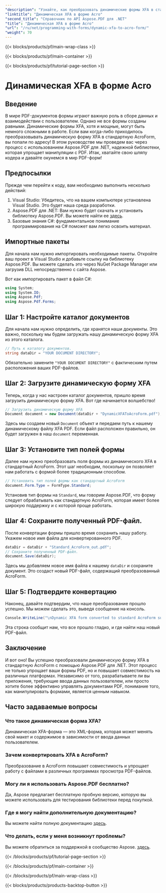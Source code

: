 ```yaml
---
"description": "Узнайте, как преобразовать динамические формы XFA в стандартные AcroForms с помощью Aspose.PDF для .NET в этом пошаговом руководстве."
"linktitle": "Динамическая XFA в форме Acro"
"second_title": "Справочник по API Aspose.PDF для .NET"
"title": "Динамическая XFA в форме Acro"
"url": "/ru/net/programming-with-forms/dynamic-xfa-to-acro-form/"
"weight": 70
---
```


{{< blocks/products/pf/main-wrap-class >}}

{{< blocks/products/pf/main-container >}}

{{< blocks/products/pf/tutorial-page-section >}}

# Динамическая XFA в форме Acro

## Введение

В мире PDF-документов формы играют важную роль в сборе данных и взаимодействии с пользователем. Однако не все формы созданы равными. Динамические формы XFA, хотя и мощные, могут быть немного сложными в работе. Если вам когда-либо приходилось преобразовывать динамическую форму XFA в стандартную AcroForm, вы попали по адресу! В этом руководстве мы проведем вас через процесс с использованием Aspose.PDF для .NET, надежной библиотеки, которая упрощает манипуляции с PDF. Итак, хватайте свою шляпу кодера и давайте окунемся в мир PDF-форм!

## Предпосылки

Прежде чем перейти к коду, вам необходимо выполнить несколько действий:

1. Visual Studio: Убедитесь, что на вашем компьютере установлена Visual Studio. Это будет наша среда разработки.
2. Aspose.PDF для .NET: Вам нужно будет скачать и установить библиотеку Aspose.PDF. Вы можете найти ее [здесь](https://releases.aspose.com/pdf/net/).
3. Базовые знания C#: фундаментальное понимание программирования на C# поможет вам легко освоить материал.

## Импортные пакеты

Для начала нам нужно импортировать необходимые пакеты. Откройте ваш проект в Visual Studio и добавьте ссылку на библиотеку Aspose.PDF. Вы можете сделать это через NuGet Package Manager или загрузив DLL непосредственно с сайта Aspose.

Вот как импортировать пакет в файл C#:

```csharp
using System;
using System.IO;
using Aspose.Pdf;
using Aspose.Pdf.Forms;
```

## Шаг 1: Настройте каталог документов

Для начала нам нужно определить, где хранятся наши документы. Это важно, поскольку мы будем загружать нашу динамическую форму XFA из этого каталога.

```csharp
// Путь к каталогу документов.
string dataDir = "YOUR DOCUMENT DIRECTORY";
```

Обязательно замените `"YOUR DOCUMENT DIRECTORY"` с фактическим путем расположения ваших PDF-файлов.

## Шаг 2: Загрузите динамическую форму XFA

Теперь, когда у нас настроен каталог документов, пришло время загрузить динамическую форму XFA. Вот где начинается волшебство!

```csharp
// Загрузить динамическую форму XFA
Document document = new Document(dataDir + "DynamicXFAToAcroForm.pdf");
```

Здесь мы создаем новый `Document` объект и передаем путь к нашему динамическому файлу XFA PDF. Если файл расположен правильно, он будет загружен в наш `document` переменная.

## Шаг 3: Установите тип полей формы

Далее нам нужно преобразовать поля формы из динамического XFA в стандартный AcroForm. Этот шаг необходим, поскольку он позволяет нам работать с формой более традиционным способом.

```csharp
// Установить тип полей формы как стандартный AcroForm
document.Form.Type = FormType.Standard;
```

Установив тип формы на `Standard`, мы говорим Aspose.PDF, что форму следует обрабатывать как стандартную AcroForm, которая имеет более широкую поддержку и с которой проще работать.

## Шаг 4: Сохраните полученный PDF-файл.

После конвертации формы пришло время сохранить нашу работу. Укажем новое имя файла для конвертированного PDF.

```csharp
dataDir = dataDir + "Standard_AcroForm_out.pdf";
// Сохраните полученный PDF-файл.
document.Save(dataDir);
```

Здесь мы добавляем новое имя файла к нашему `dataDir` и сохраните документ. Это создаст новый PDF-файл, содержащий преобразованный AcroForm.

## Шаг 5: Подтвердите конвертацию

Наконец, давайте подтвердим, что наше преобразование прошло успешно. Мы можем сделать это, выведя сообщение на консоль.

```csharp
Console.WriteLine("\nDynamic XFA form converted to standard AcroForm successfully.\nFile saved at " + dataDir);
```

Эта строка сообщит нам, что все прошло гладко, и где найти наш новый PDF-файл.

## Заключение

И вот оно! Вы успешно преобразовали динамическую форму XFA в стандартную AcroForm с помощью Aspose.PDF для .NET. Этот процесс не только упрощает ваши формы PDF, но и повышает совместимость на различных платформах. Независимо от того, разрабатываете ли вы приложения, требующие ввода данных пользователем, или просто хотите более эффективно управлять документами PDF, понимание того, как манипулировать формами, является ценным навыком.

## Часто задаваемые вопросы

### Что такое динамическая форма XFA?
Динамическая XFA-форма — это XML-форма, которая может менять свой макет и содержимое в зависимости от ввода данных пользователем.

### Зачем конвертировать XFA в AcroForm?
Преобразование в AcroForm повышает совместимость и упрощает работу с файлами в различных программах просмотра PDF-файлов.

### Могу ли я использовать Aspose.PDF бесплатно?
Да, Aspose предлагает бесплатную пробную версию, которую вы можете использовать для тестирования библиотеки перед покупкой.

### Где я могу найти дополнительную документацию?
Вы можете найти полную документацию [здесь](https://reference.aspose.com/pdf/net/).

### Что делать, если у меня возникнут проблемы?
Вы можете обратиться за поддержкой в сообщество Aspose. [здесь](https://forum.aspose.com/c/pdf/10).

{{< /blocks/products/pf/tutorial-page-section >}}

{{< /blocks/products/pf/main-container >}}

{{< /blocks/products/pf/main-wrap-class >}}

{{< blocks/products/products-backtop-button >}}